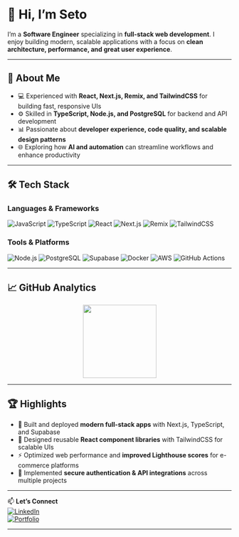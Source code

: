 # 👋 Hi, I’m Seto  

I’m a **Software Engineer** specializing in **full-stack web development**. I enjoy building modern, scalable applications with a focus on **clean architecture, performance, and great user experience**.  

---

## 🚀 About Me
- 💻 Experienced with **React, Next.js, Remix, and TailwindCSS** for building fast, responsive UIs  
- ⚙️ Skilled in **TypeScript, Node.js, and PostgreSQL** for backend and API development  
- 📊 Passionate about **developer experience, code quality, and scalable design patterns**  
- 🌐 Exploring how **AI and automation** can streamline workflows and enhance productivity  

---

## 🛠️ Tech Stack  

### Languages & Frameworks  
![JavaScript](https://img.shields.io/badge/JavaScript-323330?style=for-the-badge&logo=javascript&logoColor=F7DF1E)
![TypeScript](https://img.shields.io/badge/TypeScript-007ACC?style=for-the-badge&logo=typescript&logoColor=white)
![React](https://img.shields.io/badge/React-20232A?style=for-the-badge&logo=react&logoColor=61DAFB)
![Next.js](https://img.shields.io/badge/Next.js-000000?style=for-the-badge&logo=next.js&logoColor=white)
![Remix](https://img.shields.io/badge/Remix-000000?style=for-the-badge&logo=remix&logoColor=white)
![TailwindCSS](https://img.shields.io/badge/TailwindCSS-38B2AC?style=for-the-badge&logo=tailwind-css&logoColor=white)

### Tools & Platforms  
![Node.js](https://img.shields.io/badge/Node.js-43853D?style=for-the-badge&logo=node.js&logoColor=white)
![PostgreSQL](https://img.shields.io/badge/PostgreSQL-316192?style=for-the-badge&logo=postgresql&logoColor=white)
![Supabase](https://img.shields.io/badge/Supabase-3ECF8E?style=for-the-badge&logo=supabase&logoColor=white)
![Docker](https://img.shields.io/badge/Docker-2496ED?style=for-the-badge&logo=docker&logoColor=white)
![AWS](https://img.shields.io/badge/AWS-232F3E?style=for-the-badge&logo=amazon-aws&logoColor=white)
![GitHub Actions](https://img.shields.io/badge/GitHub_Actions-2088FF?style=for-the-badge&logo=github-actions&logoColor=white)

---

## 📈 GitHub Analytics  

<p align="center">
  <img src="https://github-readme-stats.vercel.app/api/top-langs/?username=setoseng&layout=compact&theme=radical" height="165" />
</p>

---

## 🏆 Highlights
- 🚀 Built and deployed **modern full-stack apps** with Next.js, TypeScript, and Supabase  
- 🎨 Designed reusable **React component libraries** with TailwindCSS for scalable UIs  
- ⚡ Optimized web performance and **improved Lighthouse scores** for e-commerce platforms  
- 🔐 Implemented **secure authentication & API integrations** across multiple projects  

---

📫 **Let’s Connect**  
[![LinkedIn](https://img.shields.io/badge/LinkedIn-blue?style=for-the-badge&logo=linkedin)](https://www.linkedin.com/in/setya-seng/)  
[![Portfolio](https://img.shields.io/badge/Portfolio-000000?style=for-the-badge&logo=react&logoColor=white)](https://www.sseng.dev/)  

---
